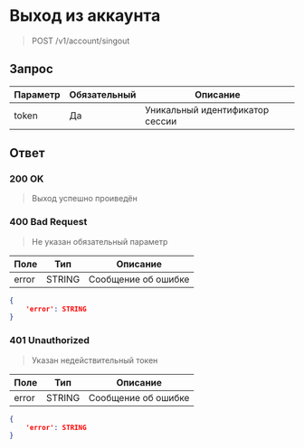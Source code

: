 # Выход из аккаунта
> POST /v1/account/singout

## Запрос

Параметр | Обязательный | Описание
-|-|-
token | Да | Уникальный идентификатор сессии

## Ответ

### 200 OK
> Выход успешно проиведён

### 400 Bad Request
> Не указан обязательный параметр

Поле | Тип | Описание
-|-|-
error | STRING | Сообщение об ошибке

```json
{
    'error': STRING
}
```

### 401 Unauthorized
> Указан недействительный токен

Поле | Тип | Описание
-|-|-
error | STRING | Сообщение об ошибке

```json
{
    'error': STRING
}
```